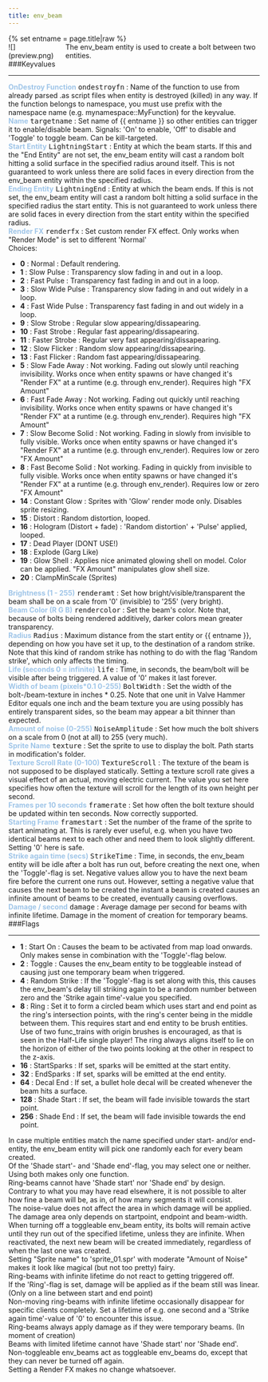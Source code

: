 ```yaml
---
title: env_beam
---
```

<div>{% set entname = page.title|raw %}</div>
<div class="container previewimg">
<div class="columns">
<div class="imagepadding column col-auto" markdown="1">![](preview.png)</div>
<div class="column entityentry" markdown="1">The env_beam entity is used to create a bolt between two entities.</div>
</div>
</div>
###Keyvalues
<hr>
<div class="entityentry" markdown="1">
<span style="color:#9fc5e8;"><b>OnDestroy Function</b></span> <kbd  class="tooltip" data-tooltip="string">ondestroyfn</kbd> :
Name of the function to use from already parsed .as script files when entity is destroyed (killed) in any way. If the function belongs to namespace, you must use prefix with the namespace name (e.g. mynamespace::MyFunction) for the keyvalue.
</div>
<div class="entityentry" markdown="1">
<span style="color:#9fc5e8;"><b>Name</b></span> <kbd  class="tooltip" data-tooltip="target_source">targetname</kbd> :
Set name of {{ entname }} so other entities can trigger it to enable/disable beam. Signals: 'On' to enable, 'Off' to disable and 'Toggle' to toggle beam. Can be kill-targeted.
</div>
<div class="entityentry" markdown="1">
<span style="color:#9fc5e8;"><b>Start Entity</b></span> <kbd  class="tooltip" data-tooltip="target_destination">LightningStart</kbd> :
Entity at which the beam starts. If this and the "End Entity" are not set, the env_beam entity will cast a random bolt hitting a solid surface in the specified radius around itself. This is not guaranteed to work unless there are solid faces in every direction from the env_beam entity within the specified radius.
</div>
<div class="entityentry" markdown="1">
<span style="color:#9fc5e8;"><b>Ending Entity</b></span> <kbd  class="tooltip" data-tooltip="target_destination">LightningEnd</kbd> :
Entity at which the beam ends. If this is not set, the env_beam entity will cast a random bolt hitting a solid surface in the specified radius the start entity. This is not guaranteed to work unless there are solid faces in every direction from the start entity within the specified radius.
</div>
<div class="entityentry" markdown="1">
<span style="color:#9fc5e8;"><b>Render FX</b></span> <kbd  class="tooltip" data-tooltip="choices">renderfx</kbd> :
Set custom render FX effect. Only works when "Render Mode" is set to different 'Normal'
<div class="accordion">
<input type="checkbox" id="accordion-1" name="accordion-checkbox" hidden>
<label class="accordion-header" for="accordion-1">
<i class="icon icon-arrow-right mr-1"></i>
Choices:
</label>
<div class="accordion-body">
<ul>
<li><b>0</b> : Normal : Default rendering.</li>
<li><b>1</b> : Slow Pulse : Transparency slow fading in and out in a loop.</li>
<li><b>2</b> : Fast Pulse : Transparency fast fading in and out in a loop.</li>
<li><b>3</b> : Slow Wide Pulse : Transparency slow fading in and out widely in a loop.</li>
<li><b>4</b> : Fast Wide Pulse : Transparency fast fading in and out widely in a loop.</li>
<li><b>9</b> : Slow Strobe : Regular slow appearing/dissapearing.</li>
<li><b>10</b> : Fast Strobe : Regular fast appearing/dissapearing.</li>
<li><b>11</b> : Faster Strobe : Regular very fast appearing/dissapearing.</li>
<li><b>12</b> : Slow Flicker : Random slow appearing/dissapearing.</li>
<li><b>13</b> : Fast Flicker : Random fast appearing/dissapearing.</li>
<li><b>5</b> : Slow Fade Away : Not working. Fading out slowly until reaching invisibility. Works once when entity spawns or have changed it's "Render FX" at a runtime (e.g. through env_render). Requires high "FX Amount"</li>
<li><b>6</b> : Fast Fade Away : Not working. Fading out quickly until reaching invisibility. Works once when entity spawns or have changed it's "Render FX" at a runtime (e.g. through env_render). Requires high "FX Amount"</li>
<li><b>7</b> : Slow Become Solid : Not working. Fading in slowly from invisible to fully visible. Works once when entity spawns or have changed it's "Render FX" at a runtime (e.g. through env_render). Requires low or zero "FX Amount"</li>
<li><b>8</b> : Fast Become Solid : Not working. Fading in quickly from invisible to fully visible. Works once when entity spawns or have changed it's "Render FX" at a runtime (e.g. through env_render). Requires low or zero "FX Amount"</li>
<li><b>14</b> : Constant Glow : Sprites with 'Glow' render mode only. Disables sprite resizing.</li>
<li><b>15</b> : Distort : Random distortion, looped.</li>
<li><b>16</b> : Hologram (Distort + fade) : 'Random distortion' + 'Pulse' applied, looped.</li>
<li><b>17</b> : Dead Player (DONT USE!)</li>
<li><b>18</b> : Explode (Garg Like)</li>
<li><b>19</b> : Glow Shell : Applies nice animated glowing shell on model. Color can be applied. "FX Amount" manipulates glow shell size.</li>
<li><b>20</b> : ClampMinScale (Sprites)</li>
</ul>
</div>
</div>
</div>
<div class="entityentry" markdown="1">
<span style="color:#9fc5e8;"><b>Brightness (1 - 255)</b></span> <kbd  class="tooltip" data-tooltip="integer">renderamt</kbd> :
Set how bright/visible/transparent the beam shall be on a scale from '0' (invisible) to '255' (very bright).
</div>
<div class="entityentry" markdown="1">
<span style="color:#9fc5e8;"><b>Beam Color (R G B)</b></span> <kbd  class="tooltip" data-tooltip="color255">rendercolor</kbd> :
Set the beam's color. Note that, because of bolts being rendered additively, darker colors mean greater transparency.
</div>
<div class="entityentry" markdown="1">
<span style="color:#9fc5e8;"><b>Radius</b></span> <kbd  class="tooltip" data-tooltip="integer">Radius</kbd> :
Maximum distance from the start entity or {{ entname }}, depending on how you have set it up, to the destination of a random strike. Note that this kind of random strike has nothing to do with the flag 'Random strike', which only affects the timing.
</div>
<div class="entityentry" markdown="1">
<span style="color:#9fc5e8;"><b>Life (seconds 0 = infinite)</b></span> <kbd  class="tooltip" data-tooltip="string">life</kbd> :
Time, in seconds, the beam/bolt will be visible after being triggered. A value of '0' makes it last forever.
</div>
<div class="entityentry" markdown="1">
<span style="color:#9fc5e8;"><b>Width of beam (pixels*0.1 0-255)</b></span> <kbd  class="tooltip" data-tooltip="integer">BoltWidth</kbd> :
Set the width of the bolt-/beam-texture in inches * 0.25. Note that one unit in Valve Hammer Editor equals one inch and the beam texture you are using possibly has entirely transparent sides, so the beam may appear a bit thinner than expected.
</div>
<div class="entityentry" markdown="1">
<span style="color:#9fc5e8;"><b>Amount of noise (0-255)</b></span> <kbd  class="tooltip" data-tooltip="integer">NoiseAmplitude</kbd> :
Set how much the bolt shivers on a scale from 0 (not at all) to 255 (very much).
</div>
<div class="entityentry" markdown="1">
<span style="color:#9fc5e8;"><b>Sprite Name</b></span> <kbd  class="tooltip" data-tooltip="sprite">texture</kbd> :
Set the sprite to use to display the bolt. Path starts in modification's folder.
</div>
<div class="entityentry" markdown="1">
<span style="color:#9fc5e8;"><b>Texture Scroll Rate (0-100)</b></span> <kbd  class="tooltip" data-tooltip="integer">TextureScroll</kbd> :
The texture of the beam is not supposed to be displayed statically. Setting a texture scroll rate gives a visual effect of an actual, moving electric current. The value you set here specifies how often the texture will scroll for the length of its own height per second.
</div>
<div class="entityentry" markdown="1">
<span style="color:#9fc5e8;"><b>Frames per 10 seconds</b></span> <kbd  class="tooltip" data-tooltip="integer">framerate</kbd> :
Set how often the bolt texture should be updated within ten seconds. Now correctly supported.
</div>
<div class="entityentry" markdown="1">
<span style="color:#9fc5e8;"><b>Starting Frame</b></span> <kbd  class="tooltip" data-tooltip="integer">framestart</kbd> :
Set the number of the frame of the sprite to start animating at. This is rarely ever useful, e.g. when you have two identical beams next to each other and need them to look slightly different. Setting '0' here is safe.
</div>
<div class="entityentry" markdown="1">
<span style="color:#9fc5e8;"><b>Strike again time (secs)</b></span> <kbd  class="tooltip" data-tooltip="string">StrikeTime</kbd> :
Time, in seconds, the env_beam entity will be idle after a bolt has run out, before creating the next one, when the 'Toggle'-flag is set. Negative values allow you to have the next beam fire before the current one runs out. However, setting a negative value that causes the next beam to be created the instant a beam is created causes an infinite amount of beams to be created, eventually causing overflows.
</div>
<div class="entityentry" markdown="1">
<span style="color:#9fc5e8;"><b>Damage / second</b></span> <kbd  class="tooltip" data-tooltip="string">damage</kbd> :
Average damage per second for beams with infinite lifetime. Damage in the moment of creation for temporary beams.
</div>
###Flags
<hr>
<div class="entityflags">
<ul>
<li class="imagepadding" markdown="1"><b>1 </b> : Start On : Causes the beam to be activated from map load onwards. Only makes sense in combination with the 'Toggle'-flag below.</li>
<li class="imagepadding" markdown="1"><b>2 </b> : Toggle : Causes the env_beam entity to be toggleable instead of causing just one temporary beam when triggered.</li>
<li class="imagepadding" markdown="1"><b>4 </b> : Random Strike :  If the 'Toggle'-flag is set along with this, this causes the env_beam's delay till striking again to be a random number between zero and the 'Strike again time'-value you specified.</li>
<li class="imagepadding" markdown="1"><b>8 </b> : Ring : Set it to form a circled beam which uses start and end point as the ring's intersection points, with the ring's center being in the middle between them. This requires start and end entity to be brush entities. Use of two func_trains with origin brushes is encouraged, as that is seen in the Half-Life single player! The ring always aligns itself to lie on the horizon of either of the two points looking at the other in respect to the z-axis.</li>
<li class="imagepadding" markdown="1"><b>16</b> : StartSparks : If set, sparks will be emitted at the start entity.</li>
<li class="imagepadding" markdown="1"><b>32</b> : EndSparks : If set, sparks will be emitted at the end entity.</li>
<li class="imagepadding" markdown="1"><b>64</b> : Decal End : If set, a bullet hole decal will be created whenever the beam hits a surface.</li>
<li class="imagepadding" markdown="1"><b>128</b> : Shade Start : If set, the beam will fade invisible towards the start point.</li>
<li class="imagepadding" markdown="1"><b>256</b> : Shade End : If set, the beam will fade invisible towards the end point.</li>
</ul>
</div>
<div class="notices blue">In case multiple entities match the name specified under start- and/or end-entity, the env_beam entity will pick one randomly each for every beam created.</div>
<div class="notices blue">Of the 'Shade start'- and 'Shade end'-flag, you may select one or neither. Using both makes only one function.</div>
<div class="notices blue">Ring-beams cannot have 'Shade start' nor 'Shade end' by design.</div>
<div class="notices blue">Contrary to what you may have read elsewhere, it is not possible to alter how fine a beam will be, as in, of how many segments it will consist.</div>
<div class="notices blue">The noise-value does not affect the area in which damage will be applied. The damage area only depends on startpoint, endpoint and beam-width.</div>
<div class="notices blue">When turning off a toggleable env_beam entity, its bolts will remain active until they run out of the specified lifetime, unless they are infinite. When reactivated, the next new beam will be created immediately, regardless of when the last one was created.</div>
<div class="notices blue">Setting "Sprite name" to 'sprite_01.spr' with moderate "Amount of Noise" makes it look like magical (but not too pretty) fairy.</div>
<div class="notices red">Ring-beams with infinite lifetime do not react to getting triggered off.</div>
<div class="notices red">If the 'Ring'-flag is set, damage will be applied as if the beam still was linear. (Only on a line between start and end point)</div>
<div class="notices red">Non-moving ring-beams with infinite lifetime occasionally disappear for specific clients completely. Set a lifetime of e.g. one second and a 'Strike again time'-value of '0' to encounter this issue.</div>
<div class="notices red">Ring-beams always apply damage as if they were temporary beams. (In moment of creation)</div>
<div class="notices red">Beams with limited lifetime cannot have 'Shade start' nor 'Shade end'.</div>
<div class="notices red">Non-toggleable env_beams act as toggleable env_beams do, except that they can never be turned off again.</div>
<div class="notices red">Setting a Render FX makes no change whatsoever.</div>
